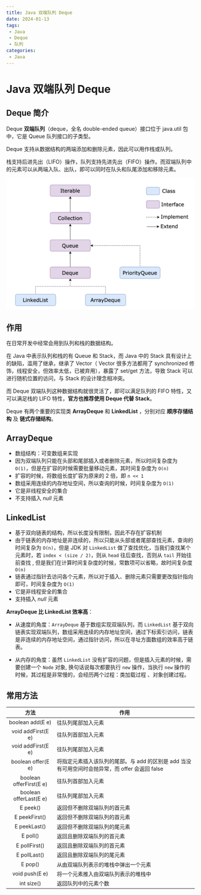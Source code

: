 ```yaml
---
title: Java 双端队列 Deque
date: 2024-01-13
tags: 
 - Java
 - Deque
 - 队列
categories: 
 - Java
---
```


# Java 双端队列 Deque

## Deque 简介

Deque **双端队列**（deque，全名 double-ended queue）接口位于 java.util 包中，它是 Queue 队列接口的子类型。

Deque 支持从数据结构的两端添加和删除元素，因此可以用作栈或队列。

栈支持后进先出（LIFO）操作，队列支持先进先出（FIFO）操作。而双端队列中的元素可以从两端入队、出队，即可以同时在队头和队尾添加和移除元素。

<img src="./assets/deque-1.png" alt="图片" style="zoom:67%;" />

## 作用

在日常开发中经常会用到队列和栈的数据结构。

在 Java 中表示队列和栈的有 Queue 和 Stack，而 Java 中的 Stack 具有设计上的缺陷，滥用了继承，继承了 Vector（ Vector 很多方法都用了 synchronized 修饰，线程安全，但效率太低，已被弃用），暴露了 set/get 方法，导致 Stack 可以进行随机位置的访问，与 Stack 的设计理念相冲突。

而 Deque 双端队列这种数据结构就很灵活了，即可以满足队列的 FIFO 特性，又可以满足栈的 LIFO 特性，**官方也推荐使用 Deque 代替 Stack**。

Deque 有两个重要的实现类 **ArrayDeque** 和 **LinkedList** ，分别对应 **顺序存储结构** 及 **链式存储结构**。

## ArrayDeque

- 数组结构：可变数组来实现
- 因为双端队列只能在头部和尾部插入或者删除元素，所以时间复杂度为 `O(1)`，但是在扩容的时候需要批量移动元素，其时间复杂度为 `O(n)`
- 扩容的时候，将数组长度扩容为原来的 2 倍，即 `n << 1`
- 数组采用连续的内存地址空间，所以查询的时候，时间复杂度为 `O(1)`
- 它是非线程安全的集合
- 不支持插入 *null* 元素

## LinkedList

- 基于双向链表的结构，所以长度没有限制，因此不存在扩容机制
- 由于链表的内存地址是非连续的，所以只能从头部或者尾部查找元素，查询的时间复杂为 `O(n)`，但是 JDK 对 `LinkedList` 做了查找优化，当我们查找某个元素时，若 `index < (size / 2)`，则从 `head` 往后查找，否则从 `tail` 开始往前查找 , 但是我们在计算时间复杂度的时候，常数项可以省略，故时间复杂度 `O(n)`
- 链表通过指针去访问各个元素，所以对于插入、删除元素只需要更改指针指向即可，时间复杂度为 `O(1)`
- 它是非线程安全的集合
- 支持插入 *null* 元素

**ArrayDeque 比 LinkedList 效率高**：

- 从速度的角度：`ArrayDeque` 基于数组实现双端队列，而 `LinkedList` 基于双向链表实现双端队列，数组采用连续的内存地址空间，通过下标索引访问，链表是非连续的内存地址空间，通过指针访问，所以在寻址方面数组的效率高于链表。

- 从内存的角度：虽然 `LinkedList` 没有扩容的问题，但是插入元素的时候，需要创建一个 `Node` 对象, 换句话说每次都要执行 `new` 操作，当执行 `new` 操作的时候，其过程是非常慢的，会经历两个过程：类加载过程 、对象创建过程。

## 常用方法

|          方法           | 作用                                                         |
| :---------------------: | ------------------------------------------------------------ |
|    boolean add(E e)     | 往队列尾部加入元素                                           |
|   void addFirst(E e)    | 往队列首部加入元素                                           |
|   void addFirst(E e)    | 往队列尾部加入元素                                           |
|   boolean offer(E e)    | 将指定元素插入该队列的尾部。与 add 的区别是 add 当没有可用空间时会抛异常，而 offer 会返回 false |
| boolean offerFirst(E e) | 往队列首部加入元素                                           |
| boolean offerLast(E e)  | 往队列尾部加入元素                                           |
|        E peek()         | 返回但不删除双端队列的首元素                                 |
|      E peekFirst()      | 返回但不删除双端队列的首元素                                 |
|      E peekLast()       | 返回但不删除双端队列的尾元素                                 |
|        E poll()         | 返回且删除双端队列的首元素                                   |
|      E pollFirst()      | 返回且删除双端队列的首元素                                   |
|      E pollLast()       | 返回且删除双端队列的尾元素                                   |
|         E pop()         | 从由双端队列表示的堆栈中弹出一个元素                         |
|     void push(E e)      | 将一个元素推入由双端队列表示的堆栈中                         |
|       int size()        | 返回队列中的元素个数                                         |


